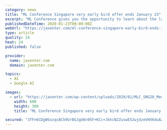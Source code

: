```yaml
---
category: news
title: "ML Conference Singapore very early bird offer ends January 23"
excerpt: "ML Conference gives you the opportunity to learn about the latest machine learning tools and technologies, including TensorFlow 2.0, machine learning in the browser, deep learning and NLP. Seasoned ML experts will share insights on how to understand your ..."
publishedDateTime: 2020-01-23T00:00:00Z
webUrl: "https://jaxenter.com/ml-conference-singapore-early-bird-ends-january-23-167081.html"
type: article
quality: 24
heat: 24
published: false

provider:
  name: jaxenter.com
  domain: jaxenter.com

topics:
  - AI
  - Google AI

images:
  - url: "https://jaxenter.com/wp-content/uploads/2020/01/MLC_SNG20_Medienpartner_600x300_55639_v1.jpg"
    width: 600
    height: 300
    title: "ML Conference Singapore very early bird offer ends January 23"

secured: "3fFn6CDgWSozqcBCk9UrBGJgU6n95F+KCc+JkhcN2ZuswE52wjdzeVHX6duAZcPSfLnDufxFLdOHIDb9epoT1RKNACCZlnQR1PolxL0edXyu/V/OTaAXSZwTH9qT+IcZavJSwZOV7oncfm3d1t/p/Q9BpIvEhdSW9tAt6i510hMeu8gkJKqBnXiYp5r4vWF/Wb+FzysKCeIhVwJ5N0gKXevWLl/i00pduNWYNsTA7N7CNgP53KEWXMEMHwlhkP9heZxh1aEP+3S+fl0vbpg9N8snlGACv9oQKbnxPVLcdQiA2CWX3Y3TUU+aqECFrU+E;ejrCpLx3Rpu9N8WY4S4jVw=="
---
```


